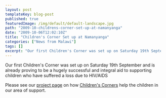 ```yaml
---
layout: post
templateKey: blog-post
published: true
featuredImage: /img/default/default-landscape.jpg
path: "2009-10-childrens-corner-set-up-at-namanyanga"
date: "2009-10-06T12:02:10Z"
title: "Children's Corner Set up at Namanyanga"
categories: ["News from Malawi"]
tags: []
excerpt: "Our first Children's Corner was set up on Saturday 19th September and is already proving to be a hu..."
---
```


Our first Children's Corner was set up on Saturday 19th September and is already proving to be a hugely successful and integral aid to supporting children who have suffered a loss due to HIV/AIDS

Please see our [project page](/projects) on how [Children's Corners](/projects) help the children in our area of support.
